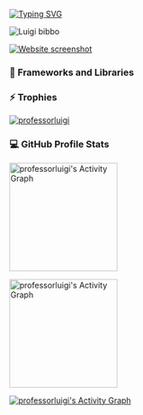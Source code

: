 
[![Typing SVG](https://readme-typing-svg.demolab.com/?lines=Luigi+Bibbo;Frontend+Developer;Compiler+Designer)](https://professorluigi.github.io)
<p align="left"> <img src="https://komarev.com/ghpvc/?username=professorluigi&label=Profile%20views&color=0e75b6&style=flat" alt="Luigi bibbo" /> </p>

[![Website screenshot](https://example.com/screenshot.png)](https://example.com)

<h3>🧰 Frameworks and Libraries</h3>

  

<h3 > ⚡ Trophies</h3>

<p align="left"> <a href="https://github.com/ryo-ma/github-profile-trophy"><img src="https://github-profile-trophy.vercel.app/?username=professorluigi" alt="professorluigi" /></a> </p>




  <h3>💻 GitHub Profile Stats</h3>


 
 <a href="https://github.com/professorluigi"><img alt="professorluigi's Activity Graph"  src="https://github-readme-stats.vercel.app/api/top-langs/?username=professorluigi&langs_count=8&layout=compact&theme=react&hide_border=true&bg_color=1F222E&title_color=F85D7F&icon_color=F8D866&hide=Jupyter%20Notebook,Roff" height="192px" alt="professorluigi" /></a>
 
<a href="https://github.com/professorluigi"><img alt="professorluigi's Activity Graph" src="https://github-readme-stats.vercel.app/api/?username=professorluigi&show_icons=true&include_all_commits=true&count_private=true&theme=react&hide_border=true&bg_color=1F222E&title_color=F85D7F&icon_color=F8D866" height="192px" alt="professorluigi" /></a>

  <a href="https://github.com/professorluigi"><img alt="professorluigi's Activity Graph" src="https://github-readme-activity-graph.cyclic.app/graph/?username=professorluigi&bg_color=1F222E&color=F8D866&line=F85D7F&point=FFFFFF&hide_border=true" /></a>




